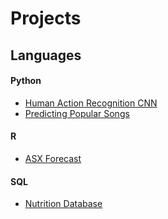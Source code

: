 # Projects

## Languages

#### Python
- [Human Action Recognition CNN](https://github.com/alexh0756/Projects/tree/main/Python/Human%20Action%20Recognition%20CNN)
- [Predicting Popular Songs](https://github.com/alexh0756/Projects/tree/main/Python/Predicting%20Popular%20Music)

#### R
- [ASX Forecast](https://github.com/alexh0756/Projects/blob/main/R/ASX%20Forecast)

#### SQL
- [Nutrition Database](https://github.com/alexh0756/Projects/tree/main/SQL/Nutrition%20Database)
